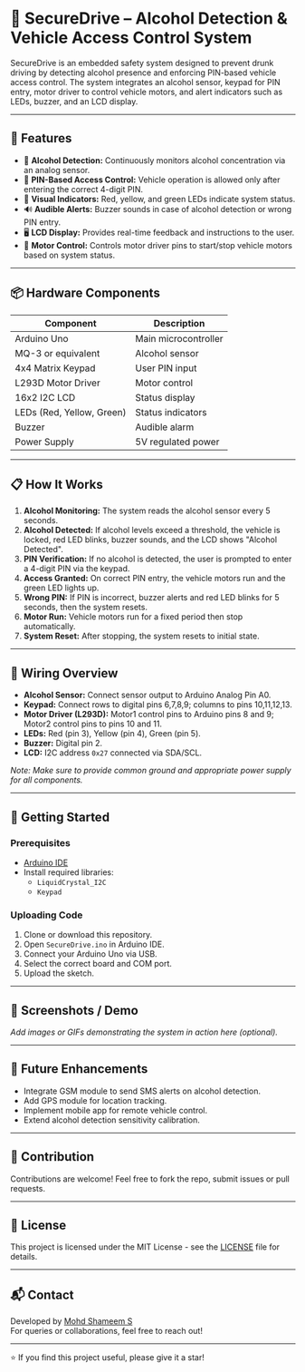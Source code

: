 # 🚗 SecureDrive – Alcohol Detection & Vehicle Access Control System

SecureDrive is an embedded safety system designed to prevent drunk driving by detecting alcohol presence and enforcing PIN-based vehicle access control. The system integrates an alcohol sensor, keypad for PIN entry, motor driver to control vehicle motors, and alert indicators such as LEDs, buzzer, and an LCD display.

---

## 🔧 Features

- 🍷 **Alcohol Detection:** Continuously monitors alcohol concentration via an analog sensor.
- 🔐 **PIN-Based Access Control:** Vehicle operation is allowed only after entering the correct 4-digit PIN.
- 🚦 **Visual Indicators:** Red, yellow, and green LEDs indicate system status.
- 🔊 **Audible Alerts:** Buzzer sounds in case of alcohol detection or wrong PIN entry.
- 🖥️ **LCD Display:** Provides real-time feedback and instructions to the user.
- 🚗 **Motor Control:** Controls motor driver pins to start/stop vehicle motors based on system status.

---

## 📦 Hardware Components

| Component            | Description                         |
|----------------------|-----------------------------------|
| Arduino Uno          | Main microcontroller               |
| MQ-3 or equivalent   | Alcohol sensor                    |
| 4x4 Matrix Keypad    | User PIN input                    |
| L293D Motor Driver   | Motor control                     |
| 16x2 I2C LCD         | Status display                    |
| LEDs (Red, Yellow, Green) | Status indicators             |
| Buzzer               | Audible alarm                    |
| Power Supply         | 5V regulated power                |

---

## 📋 How It Works

1. **Alcohol Monitoring:** The system reads the alcohol sensor every 5 seconds.
2. **Alcohol Detected:** If alcohol levels exceed a threshold, the vehicle is locked, red LED blinks, buzzer sounds, and the LCD shows "Alcohol Detected".
3. **PIN Verification:** If no alcohol is detected, the user is prompted to enter a 4-digit PIN via the keypad.
4. **Access Granted:** On correct PIN entry, the vehicle motors run and the green LED lights up.
5. **Wrong PIN:** If PIN is incorrect, buzzer alerts and red LED blinks for 5 seconds, then the system resets.
6. **Motor Run:** Vehicle motors run for a fixed period then stop automatically.
7. **System Reset:** After stopping, the system resets to initial state.

---

## 🔌 Wiring Overview

- **Alcohol Sensor:** Connect sensor output to Arduino Analog Pin A0.
- **Keypad:** Connect rows to digital pins 6,7,8,9; columns to pins 10,11,12,13.
- **Motor Driver (L293D):** Motor1 control pins to Arduino pins 8 and 9; Motor2 control pins to pins 10 and 11.
- **LEDs:** Red (pin 3), Yellow (pin 4), Green (pin 5).
- **Buzzer:** Digital pin 2.
- **LCD:** I2C address `0x27` connected via SDA/SCL.

*Note: Make sure to provide common ground and appropriate power supply for all components.*

---

## 🚀 Getting Started

### Prerequisites

- [Arduino IDE](https://www.arduino.cc/en/software)
- Install required libraries:
  - `LiquidCrystal_I2C`
  - `Keypad`

### Uploading Code

1. Clone or download this repository.
2. Open `SecureDrive.ino` in Arduino IDE.
3. Connect your Arduino Uno via USB.
4. Select the correct board and COM port.
5. Upload the sketch.

---

## 📸 Screenshots / Demo

_Add images or GIFs demonstrating the system in action here (optional)._

---

## 🧠 Future Enhancements

- Integrate GSM module to send SMS alerts on alcohol detection.
- Add GPS module for location tracking.
- Implement mobile app for remote vehicle control.
- Extend alcohol detection sensitivity calibration.

---

## 🤝 Contribution

Contributions are welcome! Feel free to fork the repo, submit issues or pull requests.

---

## 📄 License

This project is licensed under the MIT License - see the [LICENSE](LICENSE) file for details.

---

## 📬 Contact

Developed by [Mohd Shameem S](https://github.com/mohd-shameem-s)  
For queries or collaborations, feel free to reach out!

---

⭐️ If you find this project useful, please give it a star!
